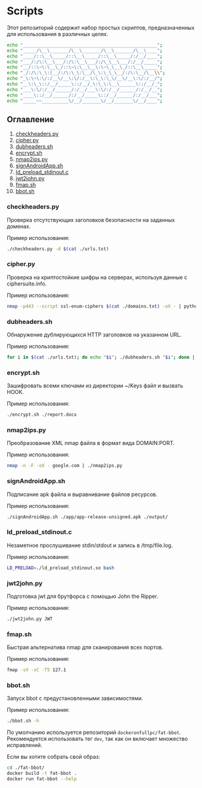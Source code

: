 # Scripts

Этот репозиторий содержит набор простых скриптов, предназначенных для использования в различных целях.

```bash 
echo "__________________________________________________";
echo "_____/\__\_______/\__\_______/\__\_______/\__\____";
echo "____/::\__\_____/::\__\_____/::\__\_____/:/__/____";
echo "___/:/\:\__\___/:/\:\__\___/:/\_\__\___/:/__/_____";
echo "__/::\~\:\__\_/::\~\:\__\__\:\~\_\__\_/::\__\_____";
echo "_/:/\:\_\:|__/:/\:\_\:\__/\_\:\_\_\__/:/\:\__/\__\\";
echo "_\:\~\:\/:/__\/__\:\/:/__\:\_\:\_\/__\/__\:\/:/__/";
echo "__\:\_\::/__/_____\::/__/_\:\_\:\__\______\::/__/_";
echo "___\:\/:/__/______/:/__/___\:\/:/__/______/:/__/__";
echo "____\::/__/______/:/__/_____\::/__/______/:/__/___";
echo "_____~~__________\/__/_______\/__/_______\/__/____";
```

## Оглавление

1. [checkheaders.py](#checkheaderspy)
2. [cipher.py](#cipherpy)
3. [dubheaders.sh](#dubheaderssh)
4. [encrypt.sh](#encryptsh)
5. [nmap2ips.py](#nmap2ipspy)
6. [signAndroidApp.sh](#signandroidappsh)
7. [ld_preload_stdinout.c](#ld_preload_stdinoutc)
8. [jwt2john.py](#jwt2johnpy)
9. [fmap.sh](#fmapsh)
10. [bbot.sh](#bbotsh)

### checkheaders.py

Проверка отсутствующих заголовков безопасности на заданных доменах.

Пример использования:
```bash
./checkheaders.py -d $(cat ./urls.txt)
```

### cipher.py

Проверка на криптостойкие шифры на серверах, используя данные с ciphersuite.info.

Пример использования:
```bash
nmap -p443 --script ssl-enum-ciphers $(cat ./domains.txt) -oX - | python ciphers.py
```

### dubheaders.sh

Обнаружение дублирующихся HTTP заголовков на указанном URL.

Пример использования:
```bash
for i in $(cat ./urls.txt); do echo "$i"; ./dubheaders.sh "$i"; done | tee -a dubheaders.txt
```

### encrypt.sh

Зашифровать всеми ключами из директории ~/Keys файл и вызвать HOOK.

Пример использования:
```bash
./encrypt.sh ./report.docx
```

### nmap2ips.py

Преобразование XML nmap файла в формат вида DOMAIN:PORT.

Пример использования:
```bash
nmap -n -F -oX - google.com | ./nmap2ips.py
```

### signAndroidApp.sh

Подписание apk файла и выравнивание файлов ресурсов.

Пример использования:
```bash
./signAndroidApp.sh ./app/app-release-unsigned.apk ./output/
```

### ld_preload_stdinout.c

Незаметное прослушивание stdin/stdout и запись в /tmp/file.log.

Пример использования:
```bash
LD_PRELOAD=./ld_preload_stdinout.so bash
```

### jwt2john.py

Подготовка jwt для брутфорса с помощью John the Ripper.

Пример использования:
```bash
./jwt2john.py JWT
```

### fmap.sh

Быстрая альтернатива nmap для сканирования всех портов.

Пример использования:
```bash
fmap -sV -sC -T5 127.1
```

### bbot.sh

Запуск bbot с предустановленными зависимостями.

Пример использования:
```bash
./bbot.sh -h
```

По умолчанию используется репозиторий `dockeronfullpc/fat-bbot`. Рекомендуется использовать тег `dev`, так как он включает множество исправлений.

Если вы хотите собрать свой образ:
```bash
cd ./fat-bbot/
docker build -t fat-bbot .
docker run fat-bbot --help
```
